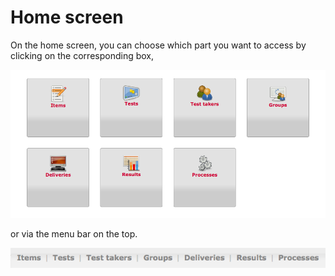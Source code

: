 <!--
parent:
    title: General_features
author:
    - 'Jérôme Bogaerts'
created_at: '2011-10-24 15:49:01'
updated_at: '2013-03-13 13:14:34'
tags:
    - 'General features'
-->

Home screen
===========

On the home screen, you can choose which part you want to access by clicking on the corresponding box,

![](../resources/First_screen.png)

or via the menu bar on the top.

![](../resources/Menubar_firstscreen.png)

